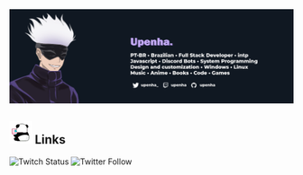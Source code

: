 <div align="center">
<img max-width="800" src="https://github.com/Upenha/Upenha/blob/main/profile.png"/>
</div>

## <img height="40" src="https://github.com/Upenha/Upenha/blob/main/gif.gif"/> Links
![Twitch Status](https://img.shields.io/twitch/status/upenha?style=for-the-badge) ![Twitter Follow](https://img.shields.io/twitter/follow/upenha_?style=for-the-badge)
<!--### Hi there 👋
**Upenha/Upenha** is a ✨ _special_ ✨ repository because its `README.md` (this file) appears on your GitHub profile.

Here are some ideas to get you started:

- 🔭 I’m currently working on ...
- 🌱 I’m currently learning ...
- 👯 I’m looking to collaborate on ...
- 🤔 I’m looking for help with ...
- 💬 Ask me about ...
- 📫 How to reach me: ...
- 😄 Pronouns: ...
- ⚡ Fun fact: ...
-->
